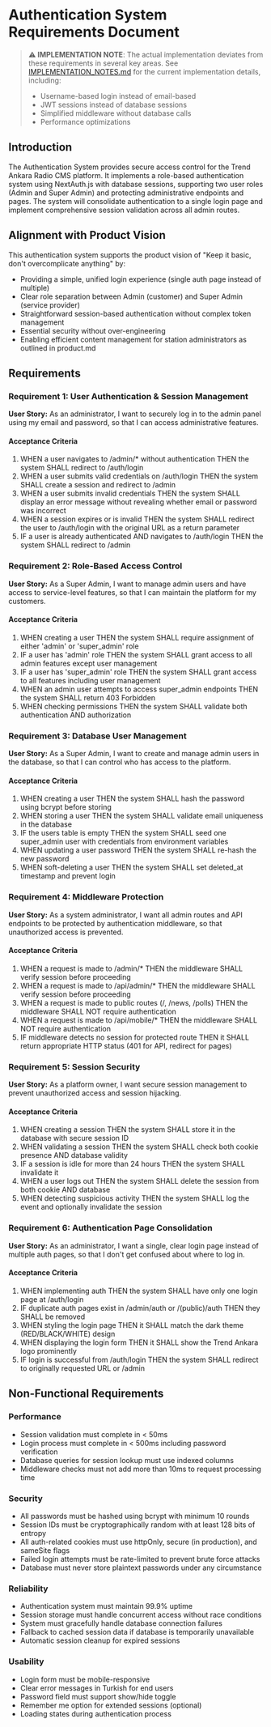 # Authentication System Requirements Document

> **⚠️ IMPLEMENTATION NOTE**: The actual implementation deviates from these requirements in several key areas. See [IMPLEMENTATION_NOTES.md](./IMPLEMENTATION_NOTES.md) for the current implementation details, including:
> - Username-based login instead of email-based
> - JWT sessions instead of database sessions
> - Simplified middleware without database calls
> - Performance optimizations

## Introduction

The Authentication System provides secure access control for the Trend Ankara Radio CMS platform. It implements a role-based authentication system using NextAuth.js with database sessions, supporting two user roles (Admin and Super Admin) and protecting administrative endpoints and pages. The system will consolidate authentication to a single login page and implement comprehensive session validation across all admin routes.

## Alignment with Product Vision

This authentication system supports the product vision of "Keep it basic, don't overcomplicate anything" by:
- Providing a simple, unified login experience (single auth page instead of multiple)
- Clear role separation between Admin (customer) and Super Admin (service provider)
- Straightforward session-based authentication without complex token management
- Essential security without over-engineering
- Enabling efficient content management for station administrators as outlined in product.md

## Requirements

### Requirement 1: User Authentication & Session Management

**User Story:** As an administrator, I want to securely log in to the admin panel using my email and password, so that I can access administrative features.

#### Acceptance Criteria

1. WHEN a user navigates to /admin/* without authentication THEN the system SHALL redirect to /auth/login
2. WHEN a user submits valid credentials on /auth/login THEN the system SHALL create a session and redirect to /admin
3. WHEN a user submits invalid credentials THEN the system SHALL display an error message without revealing whether email or password was incorrect
4. WHEN a session expires or is invalid THEN the system SHALL redirect the user to /auth/login with the original URL as a return parameter
5. IF a user is already authenticated AND navigates to /auth/login THEN the system SHALL redirect to /admin

### Requirement 2: Role-Based Access Control

**User Story:** As a Super Admin, I want to manage admin users and have access to service-level features, so that I can maintain the platform for my customers.

#### Acceptance Criteria

1. WHEN creating a user THEN the system SHALL require assignment of either 'admin' or 'super_admin' role
2. IF a user has 'admin' role THEN the system SHALL grant access to all admin features except user management
3. IF a user has 'super_admin' role THEN the system SHALL grant access to all features including user management
4. WHEN an admin user attempts to access super_admin endpoints THEN the system SHALL return 403 Forbidden
5. WHEN checking permissions THEN the system SHALL validate both authentication AND authorization

### Requirement 3: Database User Management

**User Story:** As a Super Admin, I want to create and manage admin users in the database, so that I can control who has access to the platform.

#### Acceptance Criteria

1. WHEN creating a user THEN the system SHALL hash the password using bcrypt before storing
2. WHEN storing a user THEN the system SHALL validate email uniqueness in the database
3. IF the users table is empty THEN the system SHALL seed one super_admin user with credentials from environment variables
4. WHEN updating a user password THEN the system SHALL re-hash the new password
5. WHEN soft-deleting a user THEN the system SHALL set deleted_at timestamp and prevent login

### Requirement 4: Middleware Protection

**User Story:** As a system administrator, I want all admin routes and API endpoints to be protected by authentication middleware, so that unauthorized access is prevented.

#### Acceptance Criteria

1. WHEN a request is made to /admin/* THEN the middleware SHALL verify session before proceeding
2. WHEN a request is made to /api/admin/* THEN the middleware SHALL verify session before proceeding
3. WHEN a request is made to public routes (/, /news, /polls) THEN the middleware SHALL NOT require authentication
4. WHEN a request is made to /api/mobile/* THEN the middleware SHALL NOT require authentication
5. IF middleware detects no session for protected route THEN it SHALL return appropriate HTTP status (401 for API, redirect for pages)

### Requirement 5: Session Security

**User Story:** As a platform owner, I want secure session management to prevent unauthorized access and session hijacking.

#### Acceptance Criteria

1. WHEN creating a session THEN the system SHALL store it in the database with secure session ID
2. WHEN validating a session THEN the system SHALL check both cookie presence AND database validity
3. IF a session is idle for more than 24 hours THEN the system SHALL invalidate it
4. WHEN a user logs out THEN the system SHALL delete the session from both cookie AND database
5. WHEN detecting suspicious activity THEN the system SHALL log the event and optionally invalidate the session

### Requirement 6: Authentication Page Consolidation

**User Story:** As an administrator, I want a single, clear login page instead of multiple auth pages, so that I don't get confused about where to log in.

#### Acceptance Criteria

1. WHEN implementing auth THEN the system SHALL have only one login page at /auth/login
2. IF duplicate auth pages exist in /admin/auth or /(public)/auth THEN they SHALL be removed
3. WHEN styling the login page THEN it SHALL match the dark theme (RED/BLACK/WHITE) design
4. WHEN displaying the login form THEN it SHALL show the Trend Ankara logo prominently
5. IF login is successful from /auth/login THEN the system SHALL redirect to originally requested URL or /admin

## Non-Functional Requirements

### Performance
- Session validation must complete in < 50ms
- Login process must complete in < 500ms including password verification
- Database queries for session lookup must use indexed columns
- Middleware checks must not add more than 10ms to request processing time

### Security
- All passwords must be hashed using bcrypt with minimum 10 rounds
- Session IDs must be cryptographically random with at least 128 bits of entropy
- All auth-related cookies must use httpOnly, secure (in production), and sameSite flags
- Failed login attempts must be rate-limited to prevent brute force attacks
- Database must never store plaintext passwords under any circumstance

### Reliability
- Authentication system must maintain 99.9% uptime
- Session storage must handle concurrent access without race conditions
- System must gracefully handle database connection failures
- Fallback to cached session data if database is temporarily unavailable
- Automatic session cleanup for expired sessions

### Usability
- Login form must be mobile-responsive
- Clear error messages in Turkish for end users
- Password field must support show/hide toggle
- Remember me option for extended sessions (optional)
- Loading states during authentication process